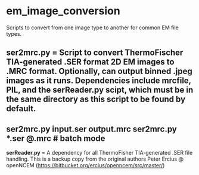# em_image_conversion
Scripts to convert from one image type to another for common EM file types.


<b>ser2mrc.py</b> = Script to convert ThermoFischer TIA-generated .SER format 2D EM images to .MRC format. Optionally, can output binned .jpeg images as it runs. Dependencies include mrcfile, PIL, and the serReader.py scipt, which must be in the same directory as this script to be found by default. 
---
ser2mrc.py  input.ser  output.mrc
ser2mrc.py  *.ser  @.mrc # batch mode 
---

<b>serReader.py</b> = A dependency for all ThermoFisher TIA-generated .SER file handling. This is a backup copy from the original authors Peter Ercius @ openNCEM (https://bitbucket.org/ercius/openncem/src/master/)
